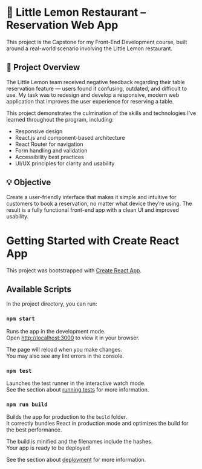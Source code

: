# 🍋 Little Lemon Restaurant – Reservation Web App
This project is the Capstone for my Front-End Development course, built around a real-world scenario involving the Little Lemon restaurant.

## 🔧 Project Overview
The Little Lemon team received negative feedback regarding their table reservation feature — users found it confusing, outdated, and difficult to use. My task was to redesign and develop a responsive, modern web application that improves the user experience for reserving a table.

This project demonstrates the culmination of the skills and technologies I’ve learned throughout the program, including:

- Responsive design
- React.js and component-based architecture
- React Router for navigation
- Form handling and validation
- Accessibility best practices
- UI/UX principles for clarity and usability

## 💡 Objective
Create a user-friendly interface that makes it simple and intuitive for customers to book a reservation, no matter what device they’re using. The result is a fully functional front-end app with a clean UI and improved usability.



# Getting Started with Create React App

This project was bootstrapped with [Create React App](https://github.com/facebook/create-react-app).

## Available Scripts

In the project directory, you can run:

### `npm start`

Runs the app in the development mode.\
Open [http://localhost:3000](http://localhost:3000) to view it in your browser.

The page will reload when you make changes.\
You may also see any lint errors in the console.

### `npm test`

Launches the test runner in the interactive watch mode.\
See the section about [running tests](https://facebook.github.io/create-react-app/docs/running-tests) for more information.

### `npm run build`

Builds the app for production to the `build` folder.\
It correctly bundles React in production mode and optimizes the build for the best performance.

The build is minified and the filenames include the hashes.\
Your app is ready to be deployed!

See the section about [deployment](https://facebook.github.io/create-react-app/docs/deployment) for more information.


